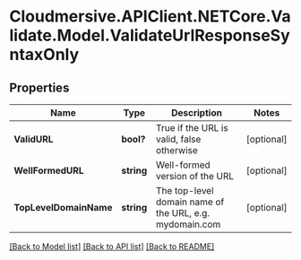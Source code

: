 # Cloudmersive.APIClient.NETCore.Validate.Model.ValidateUrlResponseSyntaxOnly
## Properties

Name | Type | Description | Notes
------------ | ------------- | ------------- | -------------
**ValidURL** | **bool?** | True if the URL is valid, false otherwise | [optional] 
**WellFormedURL** | **string** | Well-formed version of the URL | [optional] 
**TopLevelDomainName** | **string** | The top-level domain name of the URL, e.g. mydomain.com | [optional] 

[[Back to Model list]](../README.md#documentation-for-models) [[Back to API list]](../README.md#documentation-for-api-endpoints) [[Back to README]](../README.md)

